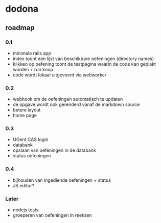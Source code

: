 # dodona

## roadmap

### 0.1
* minimale rails app
* index toont een lijst van beschikbare oefeningen (directory names)
* klikken op oefening toont de testpagina waarin de code kan geplakt worden + run knop
* code wordt lokaal uitgevoerd via webworker

### 0.2
* webhook om de oefeningen automatisch te updaten
* de opgave wordt ook gerenderd vanaf de markdown source
* betere layout
* home page

### 0.3
* UGent CAS login
* databank
* opslaan van oefeningen in de databank
* status oefeningen

### 0.4
* bijhouden van ingediende oefeningen + status
* JS editor?

### Later
* nodejs tests
* groeperen van oefeningen in reeksen
